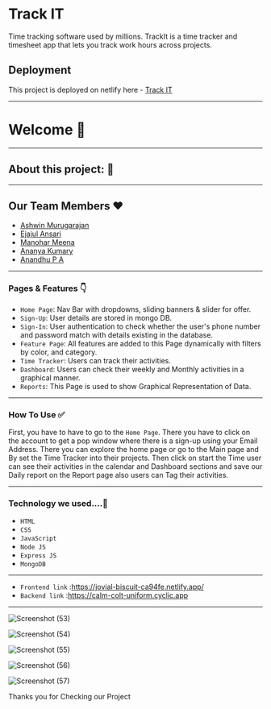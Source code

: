 # Track IT
Time tracking software used by millions. TrackIt is a time tracker and timesheet app that lets you track work hours across projects.

## Deployment

This project is deployed on netlify here - [Track IT](https://jovial-biscuit-ca94fe.netlify.app/)



---

# Welcome 👋

---

## About this project: 🙌




---

## Our Team Members ❤️

- [Ashwin Murugarajan](https://www.linkedin.com/in/ashwin-385a86166)
- [Ejajul Ansari](https://www.linkedin.com/in/ejajul-ansari-39168b242/)
- [Manohar Meena](https://www.linkedin.com/in/manohar-meena-1a132221b)
- [Ananya Kumary](https://www.linkedin.com/in/ananya-kumari-singh-b06564248/)
- [Anandhu P A](https://www.linkedin.com/in/anandhu-p-a-953a30231/)
---

### Pages & Features 👇

- `Home Page`: Nav Bar with dropdowns, sliding banners & slider for offer.
- `Sign-Up`: User details are stored in mongo DB.
- `Sign-In`: User authentication to check whether the user's phone number and password match with details existing in the database.
- `Feature Page`: All features are added to this Page dynamically with filters by color, and category.
- `Time Tracker`: Users can track their activities.
- `Dashboard`: Users can check their weekly and Monthly activities in a graphical manner.
- `Reports`: This Page is used to show Graphical Representation of Data.

---

### How To Use ✅

First, you have to have to go to the `Home Page`. There you have to click on the account to get a pop window where there is a sign-up using your Email Address.  There you can explore the home page or go to the Main page and By set the Time Tracker into their projects. Then click on start the Time user can see their activities in the calendar and Dashboard sections and save our Daily report on the Report page also users can Tag their activities.

---

### Technology we used....🔧

- `HTML` 
- `CSS` 
- `JavaScript`
- `Node JS`
- `Express JS`
- `MongoDB` 

----
- `Frontend link` :https://jovial-biscuit-ca94fe.netlify.app/
- `Backend link`  :https://calm-colt-uniform.cyclic.app
----
![Screenshot (53)](https://user-images.githubusercontent.com/108083768/221502755-1ae9d9a1-070a-4fc2-9d89-a237bfe3ad4b.png)

![Screenshot (54)](https://user-images.githubusercontent.com/108083768/221502793-c05780b7-51be-4f5c-a775-fbaf0ea5f543.png)

![Screenshot (55)](https://user-images.githubusercontent.com/108083768/221502816-c905ce52-1e9d-4809-9984-97f9b8e416b0.png)

![Screenshot (56)](https://user-images.githubusercontent.com/108083768/221502846-4303077b-fc42-4065-a1fb-874b6ff49117.png)

![Screenshot (57)](https://user-images.githubusercontent.com/108083768/221502876-c329c2e9-95d5-483e-b66d-113e8877e05d.png)


Thanks you for Checking our Project

